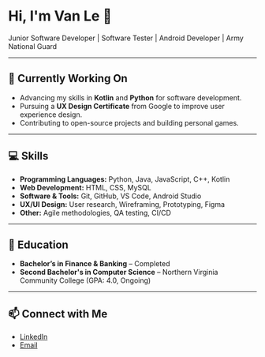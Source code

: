 # Hi, I'm Van Le 👋

Junior Software Developer | Software Tester | Android Developer | Army National Guard

---

## 🔭 Currently Working On
- Advancing my skills in **Kotlin** and **Python** for software development.
- Pursuing a **UX Design Certificate** from Google to improve user experience design.
- Contributing to open-source projects and building personal games.

---

## 💻 Skills
- **Programming Languages:** Python, Java, JavaScript, C++, Kotlin
- **Web Development:** HTML, CSS, MySQL
- **Software & Tools:** Git, GitHub, VS Code, Android Studio
- **UX/UI Design:** User research, Wireframing, Prototyping, Figma
- **Other:** Agile methodologies, QA testing, CI/CD

---

## 🌱 Education
- **Bachelor’s in Finance & Banking** – Completed
- **Second Bachelor's in Computer Science** – Northern Virginia Community College (GPA: 4.0, Ongoing)

---

## 📫 Connect with Me
- [LinkedIn](https://www.linkedin.com/in/vanle/)
- [Email](mailto:vaan.le.aa@gmail.com)
